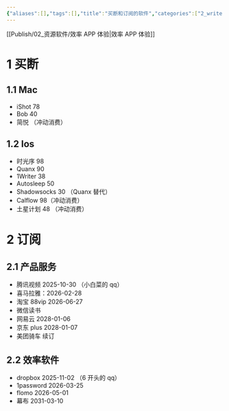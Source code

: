 ```yaml
---
{"aliases":[],"tags":[],"title":"买断和订阅的软件","categories":["2_write","3_个人记录"],"abbrlink":"3dbf62d6","date":"2025-04-01T14:22:25+08:00","date_modify":"2025-08-26T23:46:58+08:00","dg-publish":true,"permalink":"/Publish/02_资源软件/买断和订阅的软件/","dgPassFrontmatter":true,"created":"2025-04-01T14:22:25+08:00","updated":"2025-08-26T23:46:58+08:00"}
---
```



[[Publish/02_资源软件/效率 APP 体验\|效率 APP 体验]]

# 1 买断

## 1.1 Mac

- iShot 78
- Bob 40
- 简悦 （冲动消费）

<!-- more -->

## 1.2 Ios

- 时光序 98
- Quanx 90
- 1Writer 38
- Autosleep 50
- Shadowsocks 30 （Quanx 替代）
- Calflow 98（冲动消费）
- 土星计划 48 （冲动消费）

# 2 订阅

## 2.1 产品服务

- 腾讯视频 2025-10-30 （小白菜的 qq）
- 喜马拉雅：2026-02-28
- 淘宝 88vip 2026-06-27
- 微信读书
- 网易云 2028-01-06
- 京东 plus 2028-01-07
- 美团骑车 续订

## 2.2 效率软件

- dropbox 2025-11-02 （6 开头的 qq）
- 1password 2026-03-25
- flomo 2026-05-01
- 幕布 2031-03-10
